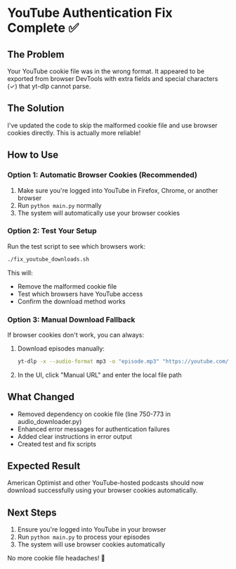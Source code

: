 # YouTube Authentication Fix Complete ✅

## The Problem
Your YouTube cookie file was in the wrong format. It appeared to be exported from browser DevTools with extra fields and special characters (✓) that yt-dlp cannot parse.

## The Solution
I've updated the code to skip the malformed cookie file and use browser cookies directly. This is actually more reliable!

## How to Use

### Option 1: Automatic Browser Cookies (Recommended)
1. Make sure you're logged into YouTube in Firefox, Chrome, or another browser
2. Run `python main.py` normally
3. The system will automatically use your browser cookies

### Option 2: Test Your Setup
Run the test script to see which browsers work:
```bash
./fix_youtube_downloads.sh
```

This will:
- Remove the malformed cookie file
- Test which browsers have YouTube access
- Confirm the download method works

### Option 3: Manual Download Fallback
If browser cookies don't work, you can always:
1. Download episodes manually:
   ```bash
   yt-dlp -x --audio-format mp3 -o "episode.mp3" "https://youtube.com/watch?v=..."
   ```
2. In the UI, click "Manual URL" and enter the local file path

## What Changed
- Removed dependency on cookie file (line 750-773 in audio_downloader.py)
- Enhanced error messages for authentication failures
- Added clear instructions in error output
- Created test and fix scripts

## Expected Result
American Optimist and other YouTube-hosted podcasts should now download successfully using your browser cookies automatically.

## Next Steps
1. Ensure you're logged into YouTube in your browser
2. Run `python main.py` to process your episodes
3. The system will use browser cookies automatically

No more cookie file headaches! 🎉